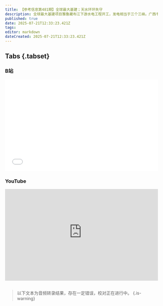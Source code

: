 ```yaml
---
title: 【参考信息第481期】全球最大基建；天水环环失守
description: 全球最大基建项目雅鲁藏布江下游水电工程开工，发电相当于三个三峡。广西书记两个月两次强调“问题在下面，根子在上面”。甘肃天水幼儿园铅中毒事件提级调查后首次通报，各个环节环环失守，医院、疾控修改血铅检测报告结果的动机未知。福建福耀科技大学在广西江西湖南录取分数超过多所双一流。A4级景区或迎来倒闭潮。山西稷山县农村的高标准公厕“只能看不能用”，村里嫌弃村民素质低，只在领导视察才开门。
published: true
date: 2025-07-21T12:33:23.421Z
tags: 
editor: markdown
dateCreated: 2025-07-21T12:33:23.421Z
---
```


## Tabs {.tabset}
### B站
<div style="position: relative; padding: 30% 45%;">
<iframe style="position: absolute; width: 100%; height: 100%; left: 0; top: 0;" src="//player.bilibili.com/player.html?&bvid=BV1uRgGzhEsV&page=1&as_wide=1&high_quality=1&danmaku=1&autoplay=0" scrolling="no" border="0" frameborder="no" framespacing="0" allowfullscreen="true"></iframe>
</div>

### YouTube
<div style="position: relative; padding: 30% 45%;">
<iframe style="position: absolute; top: 0; left: 0; width: 100%; height: 100%;" src="https://www.youtube-nocookie.com/embed/YouTubeVID" title="YouTube video player" frameborder="0" allow="accelerometer; autoplay; clipboard-write; encrypted-media; gyroscope; picture-in-picture" allowfullscreen></iframe>
</div>

## 

> 以下文本为音频转录结果，存在一定错误，校对正在进行中。
{.is-warning}
